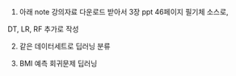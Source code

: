1. 아래 note 강의자료 다운로드 받아서 3장 ppt  46페이지 필기체 소스로,

DT, LR, RF 추가로 작성

2. 같은 데이터세트로 딥러닝 분류

3. BMI 예측 회귀문제 딥러닝
